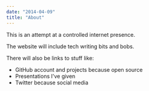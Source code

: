 ```yaml
---
date: "2014-04-09"
title: "About"
---
```


This is an attempt at a controlled internet presence.

The website will include tech writing bits and bobs.

There will also be links to stuff like:

* GitHub account and projects because open source
* Presentations I've given
* Twitter because social media
